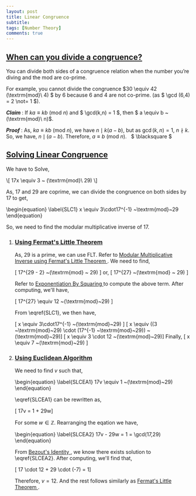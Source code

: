 ```yaml
---
layout: post
title: Linear Congruence
subtitle: 
tags: [Number Theory]
comments: true
---
```


<h2> <u> When can you divide a congruence? </u> </h2>

You can divide both sides of a congruence relation when the number you’re diving and the mod are co-prime.

For example, you cannot divide the congruence $30 \equiv 42 (\textrm{mod}\ 4) $ by $6$ because $6$ and $4$ are not co-prime. (as $ \gcd (6,4) = 2 \not= 1 $).

<b> <i> Claim </i> </b>: If $ka \equiv kb ~ (\textrm{mod}\ n)$ and $ \gcd(k,n) = 1 $, then $ a \equiv b ~ (\textrm{mod}\ n)$.

<b> <i> Proof </i> </b>: As, $ka \equiv kb ~ (\textrm{mod}\ n)$, we have $n \mid k(a - b)$, but as $\gcd (k,n) = 1$, $n \nmid k$. So, we have, $n \mid (a - b)$. Therefore, $a \equiv b ~ (\textrm{mod}\ n)$. &nbsp; $ \blacksquare $ 

<h2> <u> Solving Linear Congruence </u> </h2>

We have to Solve,

\\[ 17x \equiv 3 ~ (\textrm{mod}\ 29) \\]

As, $17$ and $29$ are coprime, we can divide the congruence on both sides by $17$ to get,

\begin{equation}
    \label{SLC1}
    x \equiv 3\cdot17^{-1} ~\textrm{mod}~29
\end{equation}

So, we need to find the modular multiplicative inverse of $17$. 

<ol>

<li> <h3> <u> <a name="SLCUFLT"> Using Fermat's Little Theorem </a> </u> </h3> </li>

As, 29 is a prime, we can use FLT. Refer to <a href="/2020-05-19-fermats-little-theorem/#MMIULFT"> Modular Multiplicative Inverse using Fermat's Little Theorem </a>. We need to find,

\[ 17^{29 - 2} ~(\textrm{mod} ~ 29) \]
or,
\[ 17^{27} ~(\textrm{mod} ~ 29) \]

Refer to <a href="/2020-05-19-exponentiation-by-squaring/"> Exponentiation By Squaring </a> to compute the above term. After computing, we'll have,

\[ 17^{27} \equiv 12 ~(\textrm{mod}~29) \]

From \eqref{SLC1}, we then have,

\[ x \equiv 3\cdot17^{-1} ~(\textrm{mod}~29) \]
\[ x \equiv ((3 ~\textrm{mod}~29) \cdot (17^{-1} ~\textrm{mod}~29)) ~(\textrm{mod}~29)\]
\[ x \equiv 3 \cdot 12 ~(\textrm{mod}~29)\]
Finally, 
\[ x \equiv 7 ~(\textrm{mod}~29) \]


<li> <h3> <u> Using Euclidean Algorithm </u> </h3> </li>

We need to find $v$ such that,

\begin{equation}
    \label{SLCEA1}
    17v \equiv 1 ~(\textrm{mod}~29)
\end{equation}

\eqref{SLCEA1} can be rewritten as,

\[ 17v = 1 + 29w\]

For some $w \in \mathbb{Z}$. Rearranging the eqation we have,

\begin{equation}
    \label{SLCEA2}
    17v - 29w = 1 = \gcd(17,29)
\end{equation}

From <a href="/2020-05-19-bezouts-identity"> Bezout's Identity </a>, we know there exists solution to \eqref{SLCEA2}. After computing, we'll find that,

\[ 17 \cdot 12 + 29 \cdot (-7) = 1\]

Therefore, $v = 12$. And the rest follows similarly as <a href="#SLCUFLT"> Fermat's Little Theorem </a>.
